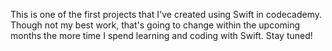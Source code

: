 This is one of the first projects that I've created using Swift in codecademy. Though not my best work, that's going to change within the upcoming months the more time I spend learning and coding with Swift. Stay tuned! 
